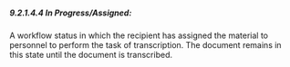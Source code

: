 ##### 9.2.1.4.4 In Progress/Assigned:

A workflow status in which the recipient has assigned the material to personnel to perform the task of transcription. The document remains in this state until the document is transcribed.

